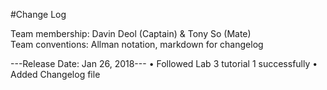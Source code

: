 ﻿#Change Log

Team membership:  Davin Deol (Captain) & Tony So (Mate)  
Team conventions: Allman notation, markdown for changelog  

---Release Date: Jan 26, 2018---
• Followed Lab 3 tutorial 1 successfully 
• Added Changelog file
